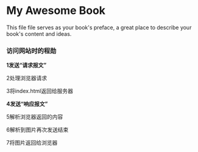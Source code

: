 # My Awesome Book

This file file serves as your book's preface, a great place to describe your book's content and ideas.

### 访问网站时的程勋

**1发送“请求报文”**

2处理浏览器请求

3将index.html返回给服务器

**4发送“响应报文”**

5解析浏览器返回的内容

6解析到图片再次发送结束

7将图片返回给浏览器

